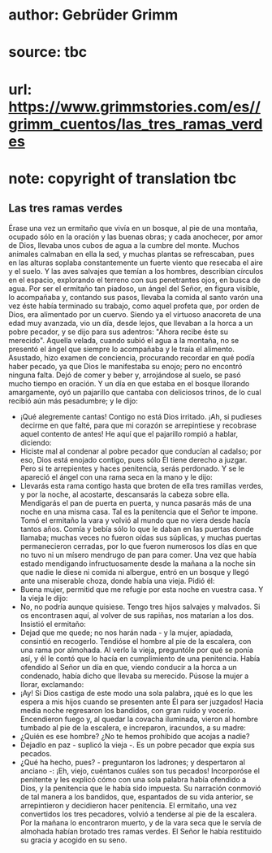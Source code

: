 # author: Gebrüder Grimm
# source: tbc
# url: https://www.grimmstories.com/es//grimm_cuentos/las_tres_ramas_verdes
# note: copyright of translation tbc

## Las tres ramas verdes 

Érase una vez un ermitaño que vivía en un bosque, al pie de una montaña,
ocupado sólo en la oración y las buenas obras; y cada anochecer, por
amor de Dios, llevaba unos cubos de agua a la cumbre del monte. Muchos
animales calmaban en ella la sed, y muchas plantas se refrescaban, pues
en las alturas soplaba constantemente un fuerte viento que resecaba el
aire y el suelo. Y las aves salvajes que temían a los hombres,
describían círculos en el espacio, explorando el terreno con sus
penetrantes ojos, en busca de agua. Por ser el ermitaño tan piadoso, un
ángel del Señor, en figura visible, lo acompañaba y, contando sus pasos,
llevaba la comida al santo varón una vez éste había terminado su
trabajo, como aquel profeta que, por orden de Dios, era alimentado por
un cuervo. Siendo ya el virtuoso anacoreta de una edad muy avanzada, vio
un día, desde lejos, que llevaban a la horca a un pobre pecador, y se
dijo para sus adentros: "Ahora recibe éste su merecido". Aquella
velada, cuando subió el agua a la montaña, no se presentó el ángel que
siempre lo acompañaba y le traía el alimento. Asustado, hizo examen de
conciencia, procurando recordar en qué podía haber pecado, ya que Dios
le manifestaba su enojo; pero no encontró ninguna falta. Dejó de comer y
beber y, arrojándose al suelo, se pasó mucho tiempo en oración.
Y un día en que estaba en el bosque llorando amargamente, oyó un
pajarillo que cantaba con deliciosos trinos, de lo cual recibió aún más
pesadumbre; y le dijo:
- ¡Qué alegremente cantas! Contigo no está Dios irritado. ¡Ah, si
pudieses decirme en que falté, para que mi corazón se arrepintiese y
recobrase aquel contento de antes!
He aquí que el pajarillo rompió a hablar, diciendo:
- Hiciste mal al condenar al pobre pecador que conducían al cadalso; por
eso, Dios está enojado contigo, pues sólo Él tiene derecho a juzgar.
Pero si te arrepientes y haces penitencia, serás perdonado.
Y se le apareció el ángel con una rama seca en la mano y le dijo:
- Llevarás esta rama contigo hasta que broten de ella tres ramillas
verdes, y por la noche, al acostarte, descansarás la cabeza sobre ella.
Mendigarás el pan de puerta en puerta, y nunca pasarás más de una noche
en una misma casa. Tal es la penitencia que el Señor te impone.
Tomó el ermitaño la vara y volvió al mundo que no viera desde hacía
tantos años. Comía y bebía sólo lo que le daban en las puertas donde
llamaba; muchas veces no fueron oídas sus súplicas, y muchas puertas
permanecieron cerradas, por lo que fueron numerosos los días en que no
tuvo ni un mísero mendrugo de pan para comer. Una vez que había estado
mendigando infructuosamente desde la mañana a la noche sin que nadie le
diese ni comida ni albergue, entró en un bosque y llegó ante una
miserable choza, donde había una vieja. Pidió él:
- Buena mujer, permitid que me refugie por esta noche en vuestra casa.
Y la vieja le dijo:
- No, no podría aunque quisiese. Tengo tres hijos salvajes y malvados.
Si os encontrasen aquí, al volver de sus rapiñas, nos matarían a los
dos.
Insistió el ermitaño:
- Dejad que me quede; no nos harán nada - y la mujer, apiadada,
consintió en recogerlo. Tendióse el hombre al pie de la escalera, con
una rama por almohada. Al verlo la vieja, preguntóle por qué se ponía
así, y él le contó que lo hacía en cumplimiento de una penitencia. Había
ofendido al Señor un día en que, viendo conducir a la horca a un
condenado, había dicho que llevaba su merecido. Púsose la mujer a
llorar, exclamando:
- ¡Ay! Si Dios castiga de este modo una sola palabra, ¡qué es lo que les
espera a mis hijos cuando se presenten ante Él para ser juzgados!
Hacia media noche regresaron los bandidos, con gran ruido y vocerío.
Encendieron fuego y, al quedar la covacha iluminada, vieron al hombre
tumbado al pie de la escalera, e increparon, iracundos, a su madre:
- ¿Quién es ese hombre? ¿No te hemos prohibido que acojas a nadie?
- Dejadlo en paz - suplicó la vieja -. Es un pobre pecador que expía sus
pecados.
- ¿Qué ha hecho, pues? - preguntaron los ladrones; y despertaron al
anciano -: ¡Eh, viejo, cuéntanos cuáles son tus pecados!
Incorporóse el penitente y les explicó cómo con una sola palabra había
ofendido a Dios, y la penitencia que le había sido impuesta. Su
narración conmovió de tal manera a los bandidos, que, espantados de su
vida anterior, se arrepintieron y decidieron hacer penitencia. El
ermitaño, una vez convertidos los tres pecadores, volvió a tenderse al
pie de la escalera. Por la mañana lo encontraron muerto, y de la vara
seca que le servía de almohada habían brotado tres ramas verdes. El
Señor le había restituido su gracia y acogido en su seno.
